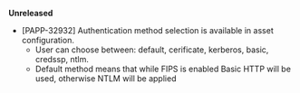 **Unreleased**

* [PAPP-32932] Authentication method selection is available in asset configuration. 
    * User can choose between: default, cerificate, kerberos, basic, credssp, ntlm.  
    * Default method means that while FIPS is enabled Basic HTTP will be used, otherwise NTLM will be applied
